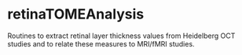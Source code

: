 # retinaTOMEAnalysis
Routines to extract retinal layer thickness values from Heidelberg OCT studies and to relate these measures to MRI/fMRI studies.
